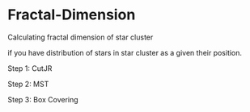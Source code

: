 # Fractal-Dimension
Calculating fractal dimension of star cluster


if you have distribution of stars in star cluster as a given their position.

Step 1: CutJR

Step 2: MST

Step 3: Box Covering
